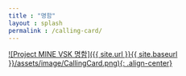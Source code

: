 ```yaml
---
title : "명함"
layout : splash
permalink : /calling-card/
---
```


[![Project MINE VSK 명함]({{ site.url }}{{ site.baseurl }}/assets/image/CallingCard.png){: .align-center}](https://projectmine-boardgame.github.io "PROJECT MINE BLOG")
